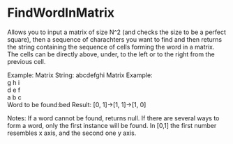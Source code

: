 # FindWordInMatrix
 Allows you to input a matrix of size N^2 (and checks the size to be a perfect square), then  a sequence of charachters you want to find and then returns the string containing the sequence of cells forming the word in a matrix. The cells can be directly above, under, to the left or to the right from the previous cell.

Example:
Matrix String: abcdefghi
Matrix Example:<br />
g h i<br />
d e f<br />
a b c <br />
Word to be found:bed
Result: [0, 1]->[1, 1]->[1, 0]
<br />

Notes:
If a word cannot be found, returns null.
If there are several ways to form a word, only the first instance will be found.
In [0,1] the first number resembles x axis, and the second one y axis.
